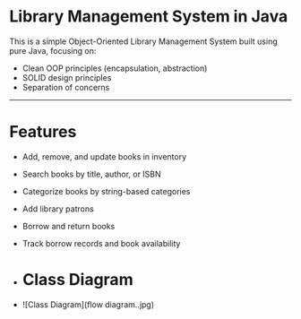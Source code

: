 # Library Management System in Java

This is a simple Object-Oriented Library Management System built using pure Java, focusing on:

- Clean OOP principles (encapsulation, abstraction)
- SOLID design principles
- Separation of concerns

---

# Features

- Add, remove, and update books in inventory
- Search books by title, author, or ISBN
- Categorize books by string-based categories
- Add library patrons
- Borrow and return books
- Track borrow records and book availability

- # Class Diagram
- ![Class Diagram](flow diagram..jpg)
